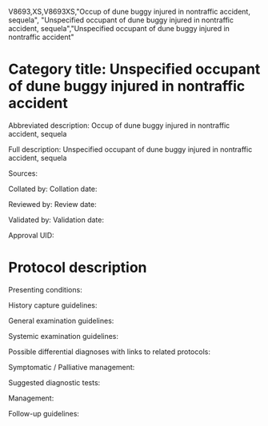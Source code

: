 V8693,XS,V8693XS,"Occup of dune buggy injured in nontraffic accident, sequela", "Unspecified occupant of dune buggy injured in nontraffic accident, sequela","Unspecified occupant of dune buggy injured in nontraffic accident"
# Category title: Unspecified occupant of dune buggy injured in nontraffic accident

Abbreviated description: Occup of dune buggy injured in nontraffic accident, sequela

Full description: Unspecified occupant of dune buggy injured in nontraffic accident, sequela

Sources:

Collated by:
Collation date:

Reviewed by:
Review date:

Validated by:
Validation date:

Approval UID:

# Protocol description

Presenting conditions:

History capture guidelines:

General examination guidelines:

Systemic examination guidelines:

Possible differential diagnoses with links to related protocols:

Symptomatic / Palliative management:

Suggested diagnostic tests:

Management:

Follow-up guidelines:
